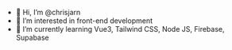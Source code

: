 - 👋 Hi, I’m @chrisjarn
- 👀 I’m interested in front-end development
- 🌱 I’m currently learning Vue3, Tailwind CSS, Node JS, Firebase, Supabase

<!---
chrisjarn/chrisjarn is a ✨ special ✨ repository because its `README.md` (this file) appears on your GitHub profile.
You can click the Preview link to take a look at your changes.
--->
